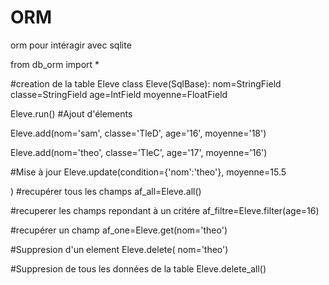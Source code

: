 # ORM
 orm pour intéragir avec sqlite

from db_orm import *

#creation de la table Eleve
class  Eleve(SqlBase):
    nom=StringField
    classe=StringField
    age=IntField
    moyenne=FloatField


Eleve.run()
#Ajout d'élements

Eleve.add(nom='sam',
          classe='TleD',
          age='16',
          moyenne='18')

Eleve.add(nom='theo',
          classe='TleC',
          age='17',
          moyenne='16')

#Mise à jour 
Eleve.update(condition={'nom':'theo'},
  moyenne=15.5           

)
#recupérer tous les champs
af_all=Eleve.all()

#recuperer les champs repondant à un critére
af_filtre=Eleve.filter(age=16)

#recupérer un champ
af_one=Eleve.get(nom='theo')

#Suppresion d'un element
Eleve.delete( nom='theo')

#Suppresion de tous les données de la table
Eleve.delete_all()
